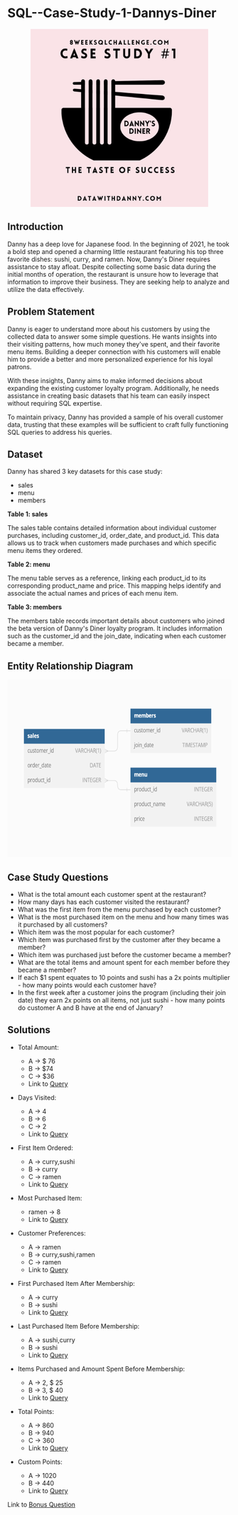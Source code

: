 # SQL--Case-Study-1-Dannys-Diner

<p align="center">
    <img src="https://github.com/ritobrotoghosh/SQL--Case-Study-1-Dannys-Diner/blob/main/Danny's%20Diner.png" height="400">
</p>

## Introduction

Danny has a deep love for Japanese food. In the beginning of 2021, he took a bold step and opened a charming little restaurant featuring his top three favorite dishes: sushi, curry, and ramen. Now, Danny's Diner requires assistance to stay afloat. Despite collecting some basic data during the initial months of operation, the restaurant is unsure how to leverage that information to improve their business. They are seeking help to analyze and utilize the data effectively.

## Problem Statement

Danny is eager to understand more about his customers by using the collected data to answer some simple questions. He wants insights into their visiting patterns, how much money they've spent, and their favorite menu items. Building a deeper connection with his customers will enable him to provide a better and more personalized experience for his loyal patrons.

With these insights, Danny aims to make informed decisions about expanding the existing customer loyalty program. Additionally, he needs assistance in creating basic datasets that his team can easily inspect without requiring SQL expertise.

To maintain privacy, Danny has provided a sample of his overall customer data, trusting that these examples will be sufficient to craft fully functioning SQL queries to address his queries.

## Dataset

Danny has shared 3 key datasets for this case study:

- sales
- menu
- members

**Table 1: sales**

The sales table contains detailed information about individual customer purchases, including customer_id, order_date, and product_id. This data allows us to track when customers made purchases and which specific menu items they ordered.

**Table 2: menu**

The menu table serves as a reference, linking each product_id to its corresponding product_name and price. This mapping helps identify and associate the actual names and prices of each menu item.

**Table 3: members**

The members table records important details about customers who joined the beta version of Danny's Diner loyalty program. It includes information such as the customer_id and the join_date, indicating when each customer became a member.

## Entity Relationship Diagram

<p align="center">
    <img src='https://github.com/ritobrotoghosh/SQL--Case-Study-1-Dannys-Diner/blob/main/Entity%20Relationship%20Diagram.png' height="400">
</p>

## Case Study Questions

- What is the total amount each customer spent at the restaurant?
- How many days has each customer visited the restaurant?
- What was the first item from the menu purchased by each customer?
- What is the most purchased item on the menu and how many times was it purchased by all customers?
- Which item was the most popular for each customer?
- Which item was purchased first by the customer after they became a member?
- Which item was purchased just before the customer became a member?
- What are the total items and amount spent for each member before they became a member?
- If each $1 spent equates to 10 points and sushi has a 2x points multiplier - how many points would each customer have?
- In the first week after a customer joins the program (including their join date) they earn 2x points on all items, not just sushi - how many points do customer A and B have at the end of January?

## Solutions

- Total Amount:
    - A -> $ 76
    - B -> $74
    - C -> $36
    - Link to [Query](https://github.com/ritobrotoghosh/SQL--Case-Study-1-Dannys-Diner/blob/main/Q1.sql)

- Days Visited:
    - A -> 4
    - B -> 6
    - C -> 2
    - Link to [Query](https://github.com/ritobrotoghosh/SQL--Case-Study-1-Dannys-Diner/blob/main/Q2.sql)

- First Item Ordered:
    - A -> curry,sushi
    - B -> curry
    - C -> ramen
    - Link to [Query](https://github.com/ritobrotoghosh/SQL--Case-Study-1-Dannys-Diner/blob/main/Q3.sql)

- Most Purchased Item:
    - ramen -> 8
    - Link to [Query](https://github.com/ritobrotoghosh/SQL--Case-Study-1-Dannys-Diner/blob/main/Q4.sql)

- Customer Preferences:
    - A -> ramen
    - B -> curry,sushi,ramen
    - C -> ramen
    - Link to [Query](https://github.com/ritobrotoghosh/SQL--Case-Study-1-Dannys-Diner/blob/main/Q5.sql)

- First Purchased Item After Membership:
    - A -> curry
    - B -> sushi
    - Link to [Query](https://github.com/ritobrotoghosh/SQL--Case-Study-1-Dannys-Diner/blob/main/Q6.sql)

- Last Purchased Item Before Membership:
    - A -> sushi,curry
    - B -> sushi
    - Link to [Query](https://github.com/ritobrotoghosh/SQL--Case-Study-1-Dannys-Diner/blob/main/Q7.sql)

- Items Purchased and Amount Spent Before Membership:
    - A -> 2, $ 25
    - B -> 3, $ 40
    - Link to [Query](https://github.com/ritobrotoghosh/SQL--Case-Study-1-Dannys-Diner/blob/main/Q8.sql)

- Total Points:
    - A -> 860
    - B -> 940
    - C -> 360
    - Link to [Query](https://github.com/ritobrotoghosh/SQL--Case-Study-1-Dannys-Diner/blob/main/Q9.sql)

- Custom Points:
    - A -> 1020
    - B -> 440
    - Link to [Query](https://github.com/ritobrotoghosh/SQL--Case-Study-1-Dannys-Diner/blob/main/Q10.sql)

Link to [Bonus Question](https://github.com/ritobrotoghosh/SQL--Case-Study-1-Dannys-Diner/blob/main/Bonus_Question.sql)
